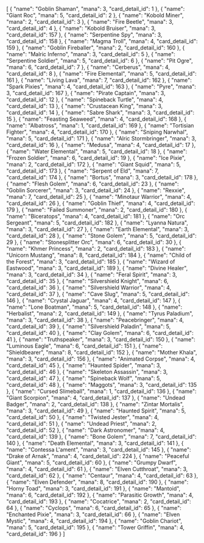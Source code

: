 [
  {
    "name": "Goblin Shaman",
    "mana": 3,
    "card_detail_id": 1
  },
  {
    "name": "Giant Roc",
    "mana": 5,
    "card_detail_id": 2
  },
  {
    "name": "Kobold Miner",
    "mana": 2,
    "card_detail_id": 3
  },
  {
    "name": "Fire Beetle",
    "mana": 3,
    "card_detail_id": 4
  },
  {
    "name": "Kobold Bruiser",
    "mana": 3,
    "card_detail_id": 157
  },
  {
    "name": "Serpentine Spy",
    "mana": 3,
    "card_detail_id": 158
  },
  {
    "name": "Magma Troll",
    "mana": 4,
    "card_detail_id": 159
  },
  {
    "name": "Goblin Fireballer",
    "mana": 2,
    "card_detail_id": 160
  },
  {
    "name": "Malric Inferno",
    "mana": 3,
    "card_detail_id": 5
  },
  {
    "name": "Serpentine Soldier",
    "mana": 5,
    "card_detail_id": 6
  },
  {
    "name": "Pit Ogre",
    "mana": 6,
    "card_detail_id": 7
  },
  {
    "name": "Cerberus",
    "mana": 4,
    "card_detail_id": 8
  },
  {
    "name": "Fire Elemental",
    "mana": 5,
    "card_detail_id": 161
  },
  {
    "name": "Living Lava",
    "mana": 7,
    "card_detail_id": 162
  },
  {
    "name": "Spark Pixies",
    "mana": 4,
    "card_detail_id": 163
  },
  {
    "name": "Pyre",
    "mana": 3,
    "card_detail_id": 167
  },
  {
    "name": "Pirate Captain",
    "mana": 3,
    "card_detail_id": 12
  },
  {
    "name": "Spineback Turtle",
    "mana": 4,
    "card_detail_id": 13
  },
  {
    "name": "Crustacean King",
    "mana": 3,
    "card_detail_id": 14
  },
  {
    "name": "Sabre Shark",
    "mana": 3,
    "card_detail_id": 15
  },
  {
    "name": "Feasting Seaweed",
    "mana": 4,
    "card_detail_id": 168
  },
  {
    "name": "Albatross",
    "mana": 1,
    "card_detail_id": 169
  },
  {
    "name": "Tortisian Fighter",
    "mana": 4,
    "card_detail_id": 170
  },
  {
    "name": "Sniping Narwhal",
    "mana": 5,
    "card_detail_id": 171
  },
  {
    "name": "Alric Stormbringer",
    "mana": 3,
    "card_detail_id": 16
  },
  {
    "name": "Medusa",
    "mana": 4,
    "card_detail_id": 17
  },
  {
    "name": "Water Elemental",
    "mana": 5,
    "card_detail_id": 18
  },
  {
    "name": "Frozen Soldier",
    "mana": 6,
    "card_detail_id": 19
  },
  {
    "name": "Ice Pixie",
    "mana": 2,
    "card_detail_id": 172
  },
  {
    "name": "Giant Squid",
    "mana": 5,
    "card_detail_id": 173
  },
  {
    "name": "Serpent of Eld",
    "mana": 7,
    "card_detail_id": 174
  },
  {
    "name": "Bortus",
    "mana": 3,
    "card_detail_id": 178
  },
  {
    "name": "Flesh Golem",
    "mana": 6,
    "card_detail_id": 23
  },
  {
    "name": "Goblin Sorcerer",
    "mana": 3,
    "card_detail_id": 24
  },
  {
    "name": "Rexxie",
    "mana": 7,
    "card_detail_id": 25
  },
  {
    "name": "Minotaur Warrior",
    "mana": 4,
    "card_detail_id": 26
  },
  {
    "name": "Goblin Thief",
    "mana": 4,
    "card_detail_id": 179
  },
  {
    "name": "Failed Summoner",
    "mana": 2,
    "card_detail_id": 180
  },
  {
    "name": "Biceratops",
    "mana": 4,
    "card_detail_id": 181
  },
  {
    "name": "Orc Sergeant",
    "mana": 5,
    "card_detail_id": 182
  },
  {
    "name": "Lyanna Natura",
    "mana": 3,
    "card_detail_id": 27
  },
  {
    "name": "Earth Elemental",
    "mana": 3,
    "card_detail_id": 28
  },
  {
    "name": "Stone Golem",
    "mana": 5,
    "card_detail_id": 29
  },
  {
    "name": "Stonesplitter Orc",
    "mana": 6,
    "card_detail_id": 30
  },
  {
    "name": "Khmer Princess",
    "mana": 2,
    "card_detail_id": 183
  },
  {
    "name": "Unicorn Mustang",
    "mana": 8,
    "card_detail_id": 184
  },
  {
    "name": "Child of the Forest",
    "mana": 3,
    "card_detail_id": 185
  },
  {
    "name": "Wizard of Eastwood",
    "mana": 3,
    "card_detail_id": 189
  },
  {
    "name": "Divine Healer",
    "mana": 3,
    "card_detail_id": 34
  },
  {
    "name": "Feral Spirit",
    "mana": 3,
    "card_detail_id": 35
  },
  {
    "name": "Silvershield Knight",
    "mana": 6,
    "card_detail_id": 36
  },
  {
    "name": "Silvershield Warrior",
    "mana": 4,
    "card_detail_id": 37
  },
  {
    "name": "Cave Slug",
    "mana": 5,
    "card_detail_id": 146
  },
  {
    "name": "Crystal Jaguar",
    "mana": 4,
    "card_detail_id": 147
  },
  {
    "name": "Lone Boatman",
    "mana": 5,
    "card_detail_id": 148
  },
  {
    "name": "Herbalist",
    "mana": 2,
    "card_detail_id": 149
  },
  {
    "name": "Tyrus Paladium",
    "mana": 3,
    "card_detail_id": 38
  },
  {
    "name": "Peacebringer",
    "mana": 4,
    "card_detail_id": 39
  },
  {
    "name": "Silvershield Paladin",
    "mana": 5,
    "card_detail_id": 40
  },
  {
    "name": "Clay Golem",
    "mana": 6,
    "card_detail_id": 41
  },
  {
    "name": "Truthspeaker",
    "mana": 3,
    "card_detail_id": 150
  },
  {
    "name": "Luminous Eagle",
    "mana": 6,
    "card_detail_id": 151
  },
  {
    "name": "Shieldbearer",
    "mana": 8,
    "card_detail_id": 152
  },
  {
    "name": "Mother Khala",
    "mana": 3,
    "card_detail_id": 156
  },
  {
    "name": "Animated Corpse",
    "mana": 4,
    "card_detail_id": 45
  },
  {
    "name": "Haunted Spider",
    "mana": 3,
    "card_detail_id": 46
  },
  {
    "name": "Skeleton Assassin",
    "mana": 3,
    "card_detail_id": 47
  },
  {
    "name": "Spineback Wolf",
    "mana": 5,
    "card_detail_id": 48
  },
  {
    "name": "Maggots",
    "mana": 3,
    "card_detail_id": 135
  },
  {
    "name": "Cursed Slimeball",
    "mana": 1,
    "card_detail_id": 136
  },
  {
    "name": "Giant Scorpion",
    "mana": 4,
    "card_detail_id": 137
  },
  {
    "name": "Undead Badger",
    "mana": 2,
    "card_detail_id": 138
  },
  {
    "name": "Zintar Mortalis",
    "mana": 3,
    "card_detail_id": 49
  },
  {
    "name": "Haunted Spirit",
    "mana": 5,
    "card_detail_id": 50
  },
  {
    "name": "Twisted Jester",
    "mana": 4,
    "card_detail_id": 51
  },
  {
    "name": "Undead Priest",
    "mana": 2,
    "card_detail_id": 52
  },
  {
    "name": "Dark Astronomer",
    "mana": 4,
    "card_detail_id": 139
  },
  {
    "name": "Bone Golem",
    "mana": 7,
    "card_detail_id": 140
  },
  {
    "name": "Death Elemental",
    "mana": 3,
    "card_detail_id": 141
  },
  {
    "name": "Contessa L'ament",
    "mana": 3,
    "card_detail_id": 145
  },
  {
    "name": "Drake of Arnak",
    "mana": 4,
    "card_detail_id": 224
  },
  {
    "name": "Peaceful Giant",
    "mana": 5,
    "card_detail_id": 60
  },
  {
    "name": "Grumpy Dwarf",
    "mana": 4,
    "card_detail_id": 61
  },
  {
    "name": "Elven Cutthroat",
    "mana": 3,
    "card_detail_id": 62
  },
  {
    "name": "Centaur",
    "mana": 4,
    "card_detail_id": 63
  },
  {
    "name": "Elven Defender",
    "mana": 8,
    "card_detail_id": 190
  },
  {
    "name": "Horny Toad",
    "mana": 3,
    "card_detail_id": 191
  },
  {
    "name": "Mantoid",
    "mana": 6,
    "card_detail_id": 192
  },
  {
    "name": "Parasitic Growth",
    "mana": 4,
    "card_detail_id": 193
  },
  {
    "name": "Cocatrice",
    "mana": 2,
    "card_detail_id": 64
  },
  {
    "name": "Cyclops",
    "mana": 6,
    "card_detail_id": 65
  },
  {
    "name": "Enchanted Pixie",
    "mana": 3,
    "card_detail_id": 66
  },
  {
    "name": "Elven Mystic",
    "mana": 4,
    "card_detail_id": 194
  },
  {
    "name": "Goblin Chariot",
    "mana": 5,
    "card_detail_id": 195
  },
  {
    "name": "Tower Griffin",
    "mana": 4,
    "card_detail_id": 196
  }
]

